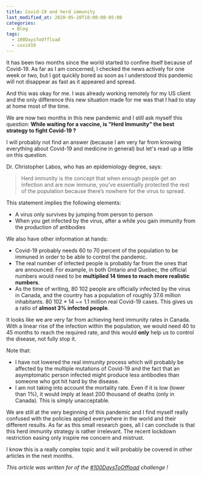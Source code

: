 ```yaml
---
title: Covid-19 and herd immunity
last_modified_at: 2020-05-20T18:00:00-05:00
categories:
  - Blog
tags:
  - 100DaysToOffload
  - covid19
---
```


It has been two months since the world started to confine itself because of Covid-19. As far as I am concerned, I checked the news actively for one week or two, but I got quickly bored as soon as I understood this pandemic will not disappear as fast as it appeared and spread.

And this was okay for me. I was already working remotely for my US client and the only difference this new situation made for me was that I had to stay at home most of the time.

We are now two months in this new pandemic and I still ask myself this question: **While waiting for a vaccine, is "Herd Immunity" the best strategy to fight Covid-19 ?**

I will probably not find an answer (because I am very far from knowing everything about Covid-19 and medicine in general) but let's read up a little on this question.

Dr. Christopher Labos, who has an epidemiology degree, says:

> Herd immunity is the concept that when enough people get an infection and are now immune, you’ve essentially protected the rest of the population because there’s nowhere for the virus to spread.

This statement implies the following elements:

* A virus only survives by jumping from person to person
* When you get infected by the virus, after a while you gain immunity from the production of antibodies

We also have other information at hands:

* Covid-19 probably needs 60 to 70 percent of the population to be immuned in order to be able to control the pandemic.
* The real number of infected people is probably far from the ones that are announced. For example, in both Ontario and Quebec, the official numbers would need to be **multiplied 14 times to reach more realistic numbers**.
* As the time of writing, 80 102 people are officially infected by the virus in Canada, and the country has a population of roughly 37.6 million inhabitants. 
80 102 * 14 ~= 1.1 million real Covid-19 cases. This gives us a ratio of **almost 3% infected people**.

It looks like we are very far from achieving herd immunity rates in Canada. With a linear rise of the infection within the population, we would need 40 to 45 months to reach the required rate, and this would **only** help us to control the disease, not fully stop it.

Note that:

* I have not lowered the real immunity process which will probably be affected by the multiple mutations of Covid-19 and the fact that an asymptomatic person infected might produce less antibodies than someone who got hit hard by the disease.
* I am not taking into account the mortality rate. Even if it is low (lower than 1%), it would imply at least 200 thousand of deaths (only in Canada). This is simply unacceptable.

We are still at the very beginning of this pandemic and I find myself really confused with the policies applied everywhere in the world and their different results. As far as this small research goes, all I can conclude is that this herd immunity strategy is rather irrelevant. The recent lockdown restriction easing only inspire me concern and mistrust.

I know this is a really complex topic and it will probably be covered in other articles in the next months.

*This article was written for of the [#100DaysToOffload](https://100daystooffload.com/) challenge !* 
